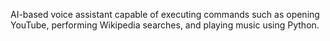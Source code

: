 AI-based voice assistant capable of executing commands such as opening YouTube, performing Wikipedia searches, and playing music using Python.
